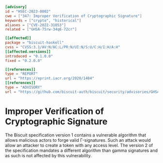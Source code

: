```toml
[advisory]
id = "HSEC-2023-0002"
cwe = ["347: Improper Verification of Cryptographic Signature"]
keywords = ["crypto", "historical"]
aliases = ["CVE-2022-31053"]
related = ["GHSA-75rw-34q6-72cr"]

[[affected]]
package = "biscuit-haskell"
cvss = "CVSS:3.1/AV:N/AC:L/PR:N/UI:N/S:U/C:H/I:H/A:H"
[[affected.versions]]
introduced = "0.1.0.0"
fixed = "0.2.0.0"

[[references]]
type = "REPORT"
url = "https://eprint.iacr.org/2020/1484"
[[references]]
type = "ADVISORY"
url = "https://github.com/biscuit-auth/biscuit/security/advisories/GHSA-75rw-34q6-72cr"

```

# Improper Verification of Cryptographic Signature

The Biscuit specification version 1 contains a vulnerable algorithm that allows
malicious actors to forge valid Γ-signatures. Such an attack would allow an
attacker to create a token with any access level. The version 2 of the
specification mandates a different algorithm than gamma signatures and as such
is not affected by this vulnerability.

